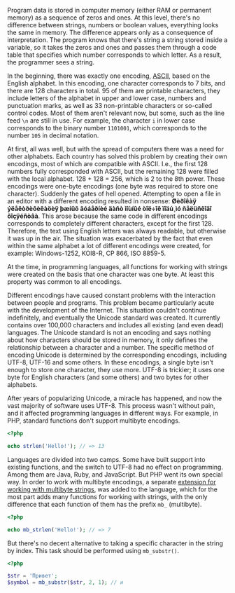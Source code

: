 Program data is stored in computer memory (either RAM or permanent memory) as a sequence of zeros and ones. At this level, there's no difference between strings, numbers or boolean values, everything looks the same in memory. The difference appears only as a consequence of interpretation. The program knows that there's string a string stored inside a variable, so it takes the zeros and ones and passes them through a code table that specifies which number corresponds to which letter. As a result, the programmer sees a string.

In the beginning, there was exactly one encoding, [ASCII](https://en.wikipedia.org/wiki/ASCII), based on the English alphabet. In this encoding, one character corresponds to 7 bits, and there are 128 characters in total. 95 of them are printable characters, they include letters of the alphabet in upper and lower case, numbers and punctuation marks, as well as 33 non-printable characters or so-called control codes. Most of them aren't relevant now, but some, such as the line feed `\n` are still in use. For example,  the character `i` in lower case corresponds to the binary number `1101001`, which corresponds to the number `105` in decimal notation.

At first, all was well, but with the spread of computers there was a need for other alphabets. Each country has solved this problem by creating their own encodings, most of which are compatible with ASCII. I.e., the first 128 numbers fully corresponded with ASCII, but the remaining 128 were filled with the local alphabet. 128 + 128 = 256, which is 2 to the 8th power. These encodings were one-byte encodings (one byte was required to store one character). Suddenly the gates of hell opened. Attempting to open a file in an editor with a different encoding resulted in nonsense: __Øèðîêàÿ ýëåêòðèôèêàöèÿ þæíûõ ãóáåðíèé äàñò ìîùíûé òîë÷îê ïîäú¸ìó ñåëüñêîãî õîçÿéñòâà__. This arose because the same code in different encodings corresponds to completely different characters, except for the first 128. Therefore, the text using English letters was always readable, but otherwise it was up in the air. The situation was exacerbated by the fact that even within the same alphabet a lot of different encodings were created, for example: Windows-1252, KOI8-R, CP 866, ISO 8859-5.

At the time, in programming languages, all functions for working with strings were created on the basis that one character was one byte. At least this property was common to all encodings.

Different encodings have caused constant problems with the interaction between people and programs. This problem became particularly acute with the development of the Internet. This situation couldn't continue indefinitely, and eventually the Unicode standard was created. It currently contains over 100,000 characters and includes all existing (and even dead) languages. The Unicode standard is not an encoding and says nothing about how characters should be stored in memory, it only defines the relationship between a character and a number. The specific method of encoding Unicode is determined by the corresponding encodings, including UTF-8, UTF-16 and some others. In these encodings, a single byte isn't enough to store one character, they use more. UTF-8 is trickier; it uses one byte for English characters (and some others) and two bytes for other alphabets.

After years of popularizing Unicode, a miracle has happened, and now the vast majority of software uses UTF-8. This process wasn't without pain, and it affected programming languages in different ways. For example, in PHP, standard functions don't support multibyte encodings.

```php
<?php

echo strlen('Hello!'); // => 13
```


Languages are divided into two camps. Some have built support into existing functions, and the switch to UTF-8 had no effect on programming. Among them are Java, Ruby, and JavaScript. But PHP went its own special way. In order to work with multibyte encodings, a separate [extension for working with multibyte strings](https://www.php.net/manual/en/book.mbstring.php), was added to the language, which for the most part adds many functions for working with strings, with the only difference that each function of them has the prefix `mb_` (multibyte).

```php
<?php

echo mb_strlen('Hello!'); // => 7
```


But there's no decent alternative to taking a specific character in the string by index. This task should be performed using `mb_substr()`.

```php
<?php

$str = 'Привет';
$symbol = mb_substr($str, 2, 1); // и
```
